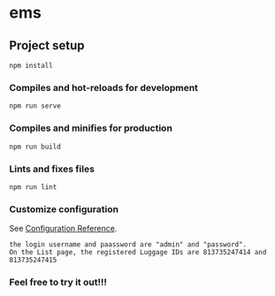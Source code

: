 # ems

## Project setup
```
npm install
```

### Compiles and hot-reloads for development
```
npm run serve
```

### Compiles and minifies for production
```
npm run build
```

### Lints and fixes files
```
npm run lint
```

### Customize configuration
See [Configuration Reference](https://cli.vuejs.org/config/).

```
the login username and paassword are "admin" and "password".
On the List page, the registered Luggage IDs are 813735247414 and 813735247415
```
### Feel free to try it out!!!
